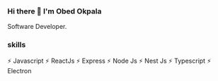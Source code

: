 ### Hi there 👋 I'm Obed Okpala
Software Developer.
<!--
**meetbeddy/MeetBeddy** is a ✨ _special_ ✨ repository because its `README.md` (this file) appears on your GitHub profile.



- 🔭 I’m currently working on ...
- 🌱 I’m currently learning ...
- 👯 I’m looking to collaborate on ...
- 🤔 I’m looking for help with ...
- 💬 Ask me about ...
- 📫 How to reach me: ...
- 😄 Pronouns: ...
- ⚡ Fun fact: ...
-->

### skills
⚡  Javascript ⚡ ReactJs ⚡ Express ⚡ Node Js ⚡ Nest Js ⚡ Typescript
⚡ Electron
